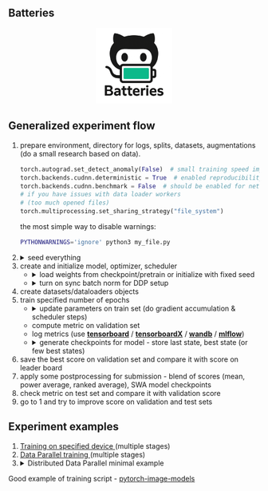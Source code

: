 
## Batteries

<p align="center">
    <img src="assets/proj_logo.png" height="30%" width="30%">
</p>


## Generalized experiment flow

<ol>

<li> prepare environment, directory for logs, splits, datasets, augmentations (do a small research based on data).

```python
torch.autograd.set_detect_anomaly(False)  # small training speed improvement
torch.backends.cudnn.deterministic = True  # enabled reproducibility
torch.backends.cudnn.benchmark = False  # should be enabled for networks with fixed input & output sizes
# if you have issues with data loader workers
# (too much opened files)
torch.multiprocessing.set_sharing_strategy("file_system")
```

the most simple way to disable warnings:

```bash
PYTHONWARNINGS='ignore' python3 my_file.py
```

</li>

<li>
<details>
<summary>seed everything</summary> 

```python
import random
import numpy as np
import torch

seed = 42

random.seed(seed)
np.random.seed(seed)
torch.backends.cudnn.deterministic = True
torch.manual_seed(seed)
torch.cuda.manual_seed_all(seed)
```

</details>
</li>

<li> create and initialize model, optimizer, scheduler

<ul>

<li>

<details>
<summary> load weights from checkpoint/pretrain or initialize with fixed seed </summary>
<p>

```python
from torch.utils.data import DataLoader
import torch.distributed as dist
from torchvision.models import resnet18

from batteries import seed_all, load_checkpoint


# before model creation
seed_all(42)
model = resnet18()
# ...

# when load state from checkpoint
dist.barrier()
load_checkpoint("checkpoint.pth", model)
# ...

# fix seeds in workers
loader = DataLoader(
    dataset,
    # ...
    worker_init_fn=seed_all,
)
```

</p>
</details>
</li>

<li>

<details>
<summary> turn on sync batch norm for DDP setup </summary>
<p>

```python
import torch.nn as nn
from torchvision.models import resnet18

model = resnet18()
model = nn.SyncBatchNorm.convert_sync_batchnorm(model)
model = nn.parallel.DistributedDataParallel(model, device_ids=[device])
```

</p>
</details>

</li>

</ul>

<li> create datasets/dataloaders objects </li>

<li> train specified number of epochs

<ul>
<li>
<details>
<summary> update parameters on train set (do gradient accumulation & scheduler steps) </summary>
<p>

```python
for batch_index, (x, y) in enumerate(train_loader):
    x, y = x.cuda(), y.cuda()
    # set grads to zero
    optimizer.zero_grad(set_to_none=True)
    # retrieve outputs
    out = model(x)
    # compute loss on batch
    loss = loss_fn(out, y)
    # accumulate gradients
    loss.backward()
    # do weights update
    if (batch_index + 1) % accumulation_steps == 0:
        optimizer.step()
```

</p>
</details>

</li>

<li> compute metric on validation set </li>

<li> log metrics (use <b><a href="https://pytorch.org/docs/stable/tensorboard.html">tensorboard</a></b> / <b><a href="https://tensorboardx.readthedocs.io/en/latest/tensorboard.html">tensorboardX</a></b> / <b><a href="https://docs.wandb.ai/">wandb</a></b> / <b><a href="https://www.mlflow.org/docs/latest/index.html">mlflow</a></b>) </li>

<li>

<details>
<summary> generate checkpoints for model - store last state, best state (or few best states) </summary>
<p>


```python
from batteries import CheckpointManager

# ...
checkpointer = CheckpointManager(
    logdir=f"{logdir}/{stage}",
    metric=main_metric,
    metric_minimization=minimize_metric,
    save_n_best=5,
)

# ...
for epoch_index in range(1, n_epochs + 1):
    train_metrics = train_fn(...)
    valid_metrics = valid_fn(...)
    # main process will write weights to logdir
    if local_rank == 0:
        checkpointer.process(
            score=valid_metrics[main_metric],
            epoch=epoch_index,
            checkpoint=make_checkpoint(
                stage,
                epoch_index,
                model,
                optimizer,
                epoch_scheduler,
                metrics={"train": train_metrics, "valid": valid_metrics},
                experiment_args=args,
                model_args=model_args,
            ),
        )
```


</p>
</details>
</li>
</ul>

</li>

<li> save the best score on validation set and compare it with score on leader board </li>

<li> apply some postprocessing for submission - blend of scores (mean, power average, ranked average), SWA model checkpoints </li>

<li> check metric on test set and compare it with validation score </li>

<li> go to 1 and try to improve score on validation and test sets </li>

</ol>


## Experiment examples

<ol>

<li> <a href="examples/device"> Training on specified device </a> (multiple stages) </li>
<li> <a href="examples/dp"> Data Parallel training </a> (multiple stages) </li> 
<li>
<details>
<summary> Distributed Data Parallel minimal example </summary>

`experiment.py`:

```python
import argparse
import os

import numpy as np
import torch
import torch.distributed as dist
import torch.multiprocessing as mp
import torch.nn as nn
import torch.optim as optim

from torch.utils.data import DataLoader
from torch.utils.data.distributed import DistributedSampler

from batteries import AverageMetter, CheckpointManager, get_logger, load_checkpoint, make_checkpoint, seed_all, t2d
from batteries.distributed import all_gather
from batteries.progress import tqdm

from datasets import MyDataset
from models import MyModel

logger = None


def setup(local_rank):
    """Initialize distributed experiment.

    Args:
        local_rank (int): process rank
    """
    device = f"cuda:{local_rank}"
    torch.cuda.set_device(device)

    dist.init_process_group(backend="nccl", init_method="env://")

    world_size = torch.distributed.get_world_size()

    logger.info(
        "Training in distributed mode with multiple processes, 1 GPU per process. "
        f"Process {local_rank}, total {world_size}."
    )
    return device, world_size


def cleanup():
    """Close distributed experiment."""
    dist.destroy_process_group()


def get_loaders(batch_size, num_workers):
    """Build loaders for training.
    
    Args:
        batch_size (int): number of elements to use in train/valid data batches.
        num_workers (int): number of processes to use for generation batches.
    
    Returns:
        train and validation data loaders (torch.utils.data.DataLoader)
    """
    # TODO: finish train dataset
    train_dataset = ...
    train_sampler = DistributedSampler(train_dataset, shuffle=True)
    train_loader = DataLoader(
        train_dataset,
        batch_size=batch_size,
        num_workers=num_workers,
        worker_init_fn=seed_all,
        drop_last=True,
        sampler=train_sampler,
    )

    # TODO: finish validation dataset
    valid_dataset = ...
    valid_sampler = DistributedSampler(valid_dataset, shuffle=False)
    valid_loader = DataLoader(
        valid_dataset,
        batch_size=batch_size,
        num_workers=num_workers,
        drop_last=False,
        sampler=valid_loader,
    )

    return train_loader, valid_loader


def train_fn(model, loader, device, loss_fn, optimizer, scheduler=None, accumulation_steps=1, verbose=None):
    """One epoch training function.

    Args:
        model (torch.nn.Module): model to train.
        loader (torch.nn.utils.DataLoader): training data.
        device (int or str): rank of a device or device name to use for training.
        loss_fn (torch.nn.Module or function): function to compute a loss value.
        optimizer (torch.optim.Optimizer): model weights optimizer.
        scheduler (torch.optim.lr_scheduler._LRScheduler): batch learning rate scheduler.
            If `None` then will be ignored.
            Default is `None`.
        accumulation_steps (int): num steps to wait for performing backward pass.
            Default is `1`.
        verbose (float): log message with statistics after some % of iteration.

    Returns:
        dict with metrics collected during the training.
    """
    model.train()
    metrics = {"loss": AverageMetter()}
    num_batches = len(loader)

    for batch_index, batch in enumerate(loader):
        x, y = t2d(batch, device)

        optimizer.zero_grad(set_to_none=True)
        out = model(x)
        loss = loss_fn(out, y)

        _loss = loss.item()

        loss.backward()

        if (batch_index + 1) % accumulation_steps == 0:
            optimizer.step()
            if scheduler is not None:
                scheduler.step()

        metrics["loss"].update(_loss, x.size(0))

        if verbose and (batch_index + 1) % int(num_batches * verbose) == 0:
            logger.info("Train {curr_idx} / {total} ({pcnt_progress:.1%}): loss - {loss:.5f}".format(
                curr_idx=batch_index + 1, 
                total=num_batches, 
                pcnt_progress=(batch_index + 1) / num_batches,
                loss=metrics["loss"].average
            ))

    return {"loss": metrics["loss"].average}


@torch.no_grad()
def valid_fn(model, loader, device, verbose=False):
    """Validate model on a given data.

    Args:
        model (torch.nn.Module): model to train.
        loader (torch.nn.utils.DataLoader): training data.
        device (int or str): rank of a device or device name to use for training.
        verbose (bool): option to show progress bar.
            Default is `False`.

    Returns:
        dict with metrics collected on a validation set.
    """
    model.eval()

    for batch_index, batch in enumerate(loader):
        x, y = t2d(batch, device)
        out = model(x)

    # compute scores & sync them with all_gather
    score = 0.0
    return {"metric": float(score)}


def log_metrics(stage, loader, epoch, metrics):
    """Write metrics using logger.

    Args:
        stage (str): stage name
        loader (str): loader name
        epoch (int): epoch number
        metrics (dict): metrics computed during training/validation steps
    """
    order = ("loss", "metric")
    metric_strs = []
    for metric_name in order:
        if metric_name in metrics:
            value = metrics[metric_name]
            metric_strs.append(f"{metric_name:>10} - {value:.4f}")
    logger.info(f"stage - {stage}, loader - {loader}, epoch - {epoch}: " + ",".join(metric_strs))


def experiment(local_rank, args=None):
    """Experiment entry point.

    Args:
        local_rank (int or str): device to use for training.
        world_size (ing): num devices in a world to use for training.
            If `None` then will be ignored.
            Default is `None`.
        args (Dict[str, Any]): experiment arguments.
            Default is `None`.
    """
    main_metric = "metric"
    minimize_metric = False

    args = {} if args is None else args
    logdir = args["logdir"]
    exp_name = args["exp_name"]

    # create logdir if not exists
    if not os.path.isdir(logdir) and local_rank == 0:
        os.makedirs(logdir)

    global logger
    logger = get_logger(exp_name, log_file=os.path.join(logdir, "train.log"), disable=(local_rank == 0))

    device, world_size = setup(local_rank)

    if local_rank == 0:
        wandb.init(project=exp_name)

    logger.info(f"Experiment: {exp_name}")
    logger.info(f"Experiment arguments: {args}")
    logger.info(f"Main metric - '{main_metric}'")
    logger.info(f"Minimize metric - '{minimize_metric}'")

    train_loader, valid_loader, tokenizer = get_loaders(args["bs"], args["workers"])

    seed_all(42)
    model_args = {}  # TODO: use your own args
    model = MyModel(**model_args)
    dist.barrier()
    model = nn.SyncBatchNorm.convert_sync_batchnorm(model)
    model = model.to(device)
    model = nn.parallel.DistributedDataParallel(model, device_ids=[device])

    optimizer_args = dict(lr=1e-3, weight_decay=1e-6)
    optimizer = optim.AdamW(model.module.parameters(), **optimizer_args)
    criterion = nn.CrossEntropyLoss(ignore_index=PAD_IDX)
    batch_scheduler = None
    epoch_scheduler = optim.lr_scheduler.CosineAnnealingWarmRestarts(optimizer, args["epochs"])

    if args["continue"]:
        dist.barrier()
        load_checkpoint(args["continue"], model)

    logger.info("Model: MyModel")
    logger.info(f"Model args: {model_args}")
    logger.info("Optimizer: AdamW")
    logger.info(f"Optimizer args: {optimizer_args}")

    stage = "stage_0"
    n_epochs = args["epochs"]

    checkpointer = CheckpointManager(
        logdir=os.path.join(logdir, stage),
        metric=main_metric,
        metric_minimization=minimize_metric,
        save_n_best=5,
    )

    for epoch_index in range(1, n_epochs + 1):
        logger.info(f"Epoch {epoch_index}/{n_epochs}")

        if train_loader.sampler and hasattr(train_loader.sampler, "set_epoch"):
            train_loader.sampler.set_epoch(epoch_index)

        train_metrics = train_fn(model, train_loader, device, criterion, optimizer, batch_scheduler, verbose=0.01)
        log_metrics(stage, "train", epoch_index, train_metrics)

        valid_metrics = valid_fn(model, valid_loader, device, tokenizer, verbose=args["progress"])
        log_metrics(stage, "valid", epoch_index, valid_metrics)

        if local_rank == 0:
            checkpointer.process(
                score=valid_metrics[main_metric],
                epoch=epoch_index,
                checkpoint=make_checkpoint(
                    stage,
                    epoch_index,
                    model,
                    optimizer,
                    epoch_scheduler,
                    metrics={"train": train_metrics, "valid": valid_metrics},
                    experiment_args=args,
                    model_args=model_args,
                ),
            )

        if epoch_scheduler is not None:
            epoch_scheduler.step()

    cleanup()


def main():
    parser = argparse.ArgumentParser()
    parser.add_argument("--local_rank", default=0, type=int)
    parser.add_argument("--exp-name", dest="exp_name", type=str, help="experiment name", default="experiment")
    parser.add_argument("--fold", dest="fold", type=int, help="fold index to use as validation", default=0)
    parser.add_argument("--batch-size", dest="bs", type=int, help="batch size", default=2)
    parser.add_argument("--num-workers", dest="workers", type=int, help="number of workers to use", default=1)
    parser.add_argument("--num-epochs", dest="epochs", type=int, help="number of epochs to train", default=1)
    parser.add_argument("--logdir", type=str, help="directory where should be stored logs", default="logs/test")
    parser.add_argument("--continue", type=str, help="checkpoint to use for pre-trained model", default=None)
    # put here additional arguments
    # ...
    
    args = vars(parser.parse_args())
    local_rank = args["local_rank"]
    experiment(local_rank, args)


if __name__ == "__main__":
    main()

```

to run:

```bash

LOGDIR=./logs/my_experiment

if [[ -d ${LOGDIR} ]]
then
    rm -rf ${LOGDIR};
    echo "[!] Removed existing directory with logs ('${LOGDIR}')!";
    mkdir -p ${LOGDIR};
fi

PYTHONPATH=.:${PYTHONPATH} \
MASTER_PORT=12345 \
python3 -m torch.distributed.launch --nproc_per_node=2 \
    experiment.py \
    --exp-name='my experiment' \
    --fold=0 \
    --batch-size=128 \
    --num-workers=32 \
    --num-epochs=1234 \
    --progress \
    --logdir=${LOGDIR}
```

</details>
</li>

</ol>

Good example of training script - [pytorch-image-models](https://github.com/rwightman/pytorch-image-models/blob/master/train.py)


